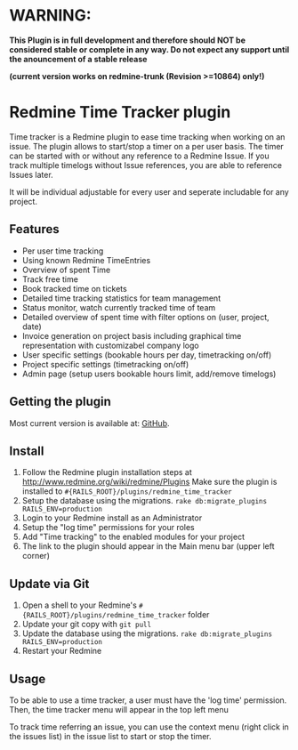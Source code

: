# WARNING:

**This Plugin is in full development and therefore should NOT be considered stable or complete in any way. Do not expect any support until the anouncement of a stable release**

**(current version works on redmine-trunk (Revision >=10864) only!)**

# Redmine Time Tracker plugin

Time tracker is a Redmine plugin to ease time tracking when working on an issue.
The plugin allows to start/stop a timer on a per user basis. The timer can be started with or without any reference to a Redmine Issue.
If you track multiple timelogs without Issue references, you are able to reference Issues later.

It will be individual adjustable for every user and seperate includable for any project.

## Features

* Per user time tracking
* Using known Redmine TimeEntries
* Overview of spent Time
* Track free time
* Book tracked time on tickets
* Detailed time tracking statistics for team management
* Status monitor, watch currently tracked time of team
* Detailed overview of spent time with filter options on (user, project, date)
* Invoice generation on project basis including graphical time representation with customizabel company logo
* User specific settings (bookable hours per day, timetracking on/off)
* Project specific settings (timetracking on/off)
* Admin page (setup users bookable hours limit, add/remove timelogs)

## Getting the plugin

Most current version is available at: [GitHub](https://github.com/hicknhack-software/redmine_time_tracker).

## Install

1. Follow the Redmine plugin installation steps at http://www.redmine.org/wiki/redmine/Plugins Make sure the plugin is installed to `#{RAILS_ROOT}/plugins/redmine_time_tracker`
2. Setup the database using the migrations. `rake db:migrate_plugins RAILS_ENV=production`
3. Login to your Redmine install as an Administrator
4. Setup the "log time" permissions for your roles
5. Add "Time tracking" to the enabled modules for your project
6. The link to the plugin should appear in the Main menu bar (upper left corner)

## Update via Git

1. Open a shell to your Redmine's `#{RAILS_ROOT}/plugins/redmine_time_tracker` folder
2. Update your git copy with `git pull`
3. Update the database using the migrations. `rake db:migrate_plugins RAILS_ENV=production`
4. Restart your Redmine

## Usage

To be able to use a time tracker, a user must have the 'log time' permission.
Then, the time tracker menu will appear in the top left menu

To track time referring an issue, you can use the context menu (right click in the issues list) in
the issue list to start or stop the timer.

